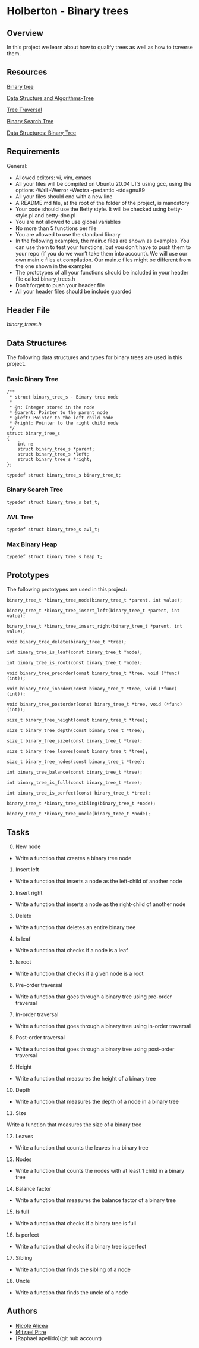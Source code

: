 # Holberton - Binary trees

## Overview

In this project we learn about how to qualify trees as well as how to traverse them.

## Resources
[Binary tree](https://en.wikipedia.org/wiki/Binary_tree)

[Data Structure and Algorithms-Tree](https://www.tutorialspoint.com/data_structures_algorithms/tree_data_structure.htm)

[Tree Traversal](https://www.tutorialspoint.com/data_structures_algorithms/tree_traversal.htm)

[Binary Search Tree](https://en.wikipedia.org/wiki/Binary_search_tree)

[Data Structures: Binary Tree](https://www.youtube.com/watch?v=H5JubkIy_p8)

## Requirements

General:

* Allowed editors: vi, vim, emacs
* All your files will be compiled on Ubuntu 20.04 LTS using gcc, using the options -Wall -Werror -Wextra -pedantic -std=gnu89
* All your files should end with a new line
* A README.md file, at the root of the folder of the project, is mandatory
* Your code should use the Betty style. It will be checked using betty-style.pl and betty-doc.pl
* You are not allowed to use global variables
* No more than 5 functions per file
* You are allowed to use the standard library
* In the following examples, the main.c files are shown as examples. You can use them to test your functions, but you don’t have to push them to your repo (if you do we won’t take them into account). We will use our own main.c files at compilation. Our main.c files might be different from the one shown in the examples
* The prototypes of all your functions should be included in your header file called binary_trees.h
* Don’t forget to push your header file
* All your header files should be include guarded

## Header File

*binary_trees.h*

## Data Structures
The following data structures and types for binary trees are used in this project.

### Basic Binary Tree
```
/**
 * struct binary_tree_s - Binary tree node
 *
 * @n: Integer stored in the node
 * @parent: Pointer to the parent node
 * @left: Pointer to the left child node
 * @right: Pointer to the right child node
 */
struct binary_tree_s
{
    int n;
    struct binary_tree_s *parent;
    struct binary_tree_s *left;
    struct binary_tree_s *right;
};

typedef struct binary_tree_s binary_tree_t;
```
### Binary Search Tree
```
typedef struct binary_tree_s bst_t;
```
### AVL Tree
```
typedef struct binary_tree_s avl_t;
```
### Max Binary Heap
```
typedef struct binary_tree_s heap_t;
```
## Prototypes
The following prototypes are used in this project:
```
binary_tree_t *binary_tree_node(binary_tree_t *parent, int value);

binary_tree_t *binary_tree_insert_left(binary_tree_t *parent, int value);

binary_tree_t *binary_tree_insert_right(binary_tree_t *parent, int value);

void binary_tree_delete(binary_tree_t *tree);

int binary_tree_is_leaf(const binary_tree_t *node);

int binary_tree_is_root(const binary_tree_t *node);

void binary_tree_preorder(const binary_tree_t *tree, void (*func)(int));

void binary_tree_inorder(const binary_tree_t *tree, void (*func)(int));

void binary_tree_postorder(const binary_tree_t *tree, void (*func)(int));

size_t binary_tree_height(const binary_tree_t *tree);

size_t binary_tree_depth(const binary_tree_t *tree);

size_t binary_tree_size(const binary_tree_t *tree);

size_t binary_tree_leaves(const binary_tree_t *tree);

size_t binary_tree_nodes(const binary_tree_t *tree);

int binary_tree_balance(const binary_tree_t *tree);

int binary_tree_is_full(const binary_tree_t *tree);

int binary_tree_is_perfect(const binary_tree_t *tree);

binary_tree_t *binary_tree_sibling(binary_tree_t *node);

binary_tree_t *binary_tree_uncle(binary_tree_t *node);
```
## Tasks

0. New node

- Write a function that creates a binary tree node

1. Insert left

- Write a function that inserts a node as the left-child of another node

2. Insert right

- Write a function that inserts a node as the right-child of another node

3. Delete

- Write a function that deletes an entire binary tree

4. Is leaf

- Write a function that checks if a node is a leaf

5. Is root

- Write a function that checks if a given node is a root

6. Pre-order traversal

- Write a function that goes through a binary tree using pre-order traversal

7. In-order traversal

- Write a function that goes through a binary tree using in-order traversal

8. Post-order traversal

- Write a function that goes through a binary tree using post-order traversal

9. Height

- Write a function that measures the height of a binary tree

10. Depth

- Write a function that measures the depth of a node in a binary tree

11. Size

Write a function that measures the size of a binary tree

12. Leaves

- Write a function that counts the leaves in a binary tree

13. Nodes

- Write a function that counts the nodes with at least 1 child in a binary tree

14. Balance factor

- Write a function that measures the balance factor of a binary tree

15. Is full

- Write a function that checks if a binary tree is full

16. Is perfect

- Write a function that checks if a binary tree is perfect

17. Sibling

- Write a function that finds the sibling of a node

18. Uncle

- Write a function that finds the uncle of a node

## Authors
- [Nicole Alicea](https://github.com/Nicole-Alicea)
- [Mitzael Pitre](https://github.com/MitzaelPitre)
- [Raphael apellido](git hub account)
